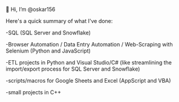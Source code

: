 👋 Hi, I’m @oskar156

Here's a quick summary of what I've done:

-SQL (SQL Server and Snowflake)

-Browser Automation / Data Entry Automation / Web-Scraping with Selenium (Python and JavaScript)

-ETL projects in Python and Visual Studio/C# (like streamlining the import/export process for SQL Server and Snowflake)

-scripts/macros for Google Sheets and Excel (AppScript and VBA)

-small projects in C++
  

<!---
oskar156/oskar156 is a ✨ special ✨ repository because its `README.md` (this file) appears on your GitHub profile.
You can click the Preview link to take a look at your changes.
--->
